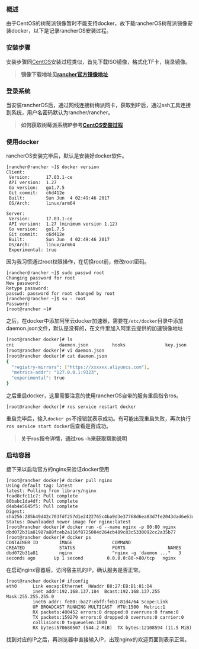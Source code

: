 ### 概述

由于CentOS的树莓派镜像暂时不能支持docker，故下载rancherOS树莓派镜像安装docker，以下是记录rancherOS安装过程。

### 安装步骤

安装步骤同[CentOS](https://github.com/itrackbird/raspbian)安装过程类似，首先下载ISO镜像，格式化TF卡，烧录镜像。

> **镜像下载地址见[rancher官方镜像地址](https://github.com/rancher/os/releases/)**

### 登录系统

当安装rancherOS后，通过网线连接树梅派网卡，获取到IP后，通过ssh工具连接到系统，用户名密码默认为rancher/rancher。

> **如何获取树莓派系统IP参考[CentOS安装过程](https://github.com/itrackbird/raspbian)**

### 使用docker

rancherOS安装完毕后，默认是安装好docker软件。

```she
[rancher@rancher ~]$ docker version
Client:
 Version:      17.03.1-ce
 API version:  1.27
 Go version:   go1.7.5
 Git commit:   c6d412e
 Built:        Sun Jun  4 02:49:46 2017
 OS/Arch:      linux/arm64

Server:
 Version:      17.03.1-ce
 API version:  1.27 (minimum version 1.12)
 Go version:   go1.7.5
 Git commit:   c6d412e
 Built:        Sun Jun  4 02:49:46 2017
 OS/Arch:      linux/arm64
 Experimental: true
```

因为我习惯通过root权限操作，在切换root前，修改root密码。

```she
[rancher@rancher ~]$ sudo passwd root
Changing password for root
New password:
Retype password:
passwd: password for root changed by root
[rancher@rancher ~]$ su - root
Password:
[root@rancher ~]#
```

之后，在docker中添加阿里云docker加速器，需要在`/etc/docker`目录中添加daemon.json文件，默认是没有的，在文件里加入阿里云提供的加速镜像地址

```sh
[root@rancher docker]# ls
cni                 daemon.json         hooks               key.json            system-docker.json
[root@rancher docker]# vi daemon.json
[root@rancher docker]# cat daemon.json
{
  "registry-mirrors": ["https://xxxxxx.aliyuncs.com"],
  "metrics-addr": "127.0.0.1:9323",
  "experimental": true
}
```

之后重启docker，这里需要注意的使用rancherOS自带的服务重启指令ros。

```shell
[root@rancher docker]# ros service restart docker
```

重启完毕后，输入`docker ps`不报错就表示成功。有可能出现重启失败，再次执行`ros service start docker`后查看是否成功。

> **关于ros指令详情，通过ros -h来获取帮助说明**

### 启动容器

接下来以启动官方的nginx来验证docker使用

```she
[root@rancher docker]# docker pull nginx
Using default tag: latest
latest: Pulling from library/nginx
fcad8cfc11c7: Pull complete
80babc1da4df: Pull complete
d4ab4e5645f5: Pull complete
Digest: sha256:285b49d42c703fdf257d1e2422765c4ba9d3e37768d6ea83d7fe2043dad6e63d
Status: Downloaded newer image for nginx:latest
[root@rancher docker]# docker run -d --name nginx -p 80:80 nginx
dbd072b31a81987a88fceb2a116f8725084d264cb489c83c5330092cc2a35b77
[root@rancher docker]# docker ps
CONTAINER ID        IMAGE               COMMAND                  CREATED             STATUS              PORTS                NAMES
dbd072b31a81        nginx               "nginx -g 'daemon ..."   3 seconds ago       Up 1 second         0.0.0.0:80->80/tcp   nginx
```

在启动nginx容器后，访问宿主机的IP，确认服务是否正常。

```shell
[root@rancher docker]# ifconfig
eth0      Link encap:Ethernet  HWaddr B8:27:EB:B1:81:D4
          inet addr:192.168.137.184  Bcast:192.168.137.255  Mask:255.255.255.0
          inet6 addr: fe80::ba27:ebff:feb1:81d4/64 Scope:Link
          UP BROADCAST RUNNING MULTICAST  MTU:1500  Metric:1
          RX packets:400452 errors:0 dropped:0 overruns:0 frame:0
          TX packets:159279 errors:0 dropped:0 overruns:0 carrier:0
          collisions:0 txqueuelen:1000
          RX bytes:570680507 (544.2 MiB)  TX bytes:12108594 (11.5 MiB)
```

找到对应的IP之后，再浏览器中直接输入IP，出现nginx的欢迎页面则表示正常。